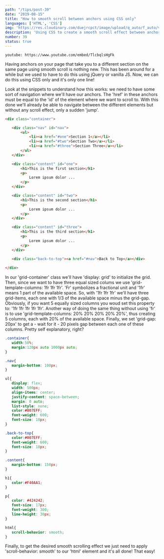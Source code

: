 ```yaml
---
path: "/tips/post-39"
date: "2019-08-15"
title: "How to smooth scroll between anchors using CSS only"
languages: ['HTML', 'CSS']
img: 'https://res.cloudinary.com/duejrcpct/image/upload/q_auto/f_auto/v1586811579/tips/39-1_ii86fn.png'
description: 'Using CSS to create a smooth scroll effect between anchors'
number: 39
status: true
---
```


`youtube: https://www.youtube.com/embed/TlcbqlsHgFk`

Having anchors on your page that take you to a different section on the same page using smooth scroll is nothing new. This has been around for a while but we used to have to do this using jQuery or vanilla JS. Now, we can do this using CSS only and it's only one line!

Look at the snippets to understand how this works: we need to have some sort of navigation where we'll have our anchors. The 'href' in these anchors must be equal to the 'id' of the element where we want to scroll to.
With this done we'll already be able to navigate between the different elements but without any scroll effect, only a sudden 'jump'.

 ```html
 <div class="container">

    <div class="nav" id="nav">
        <ul>
            <li><a href="#one">Section 1</a></li>
            <li><a href="#two">Section Two</a></li>
            <li><a href="#three">Section Three</a></li>
        </ul>
    </div>

    <div class="content" id="one">
        <h1>This is the first section</h1>
        <p>
            Lorem ipsum dolor ...
        </p>
    </div>

    <div class="content" id="two">
        <h1>This is the second section</h1>
        <p>
            Lorem ipsum dolor ...
        </p>
    </div>

    <div class="content" id="three">
        <h1>This is the third section</h1>
        <p>
            Lorem ipsum dolor ...
        </p>
    </div>

    <div class="back-to-top"><a href="#nav">Back to Top</a></div>
    
</div>
 ```

In our 'grid-container' class we'll have 'display: grid' to initialize the grid. Then, since we want to have three equal sized colums we use 'grid-template-columns: 1fr 1fr 1fr'. 'Fr' symbolizes a fractional unit and '1fr' means 1 part of the available space. So, with '1fr 1fr 1fr' we'll have three grid-items, each one with 1/3 of the available space minus the grid-gap. Obviously, if you want 5 equally sized columns you woud set this property to: '1fr 1fr 1fr 1fr 1fr'. Another way of doing the same thing without using 'fr' is to use 'grid-template-columns: 20% 20% 20% 20% 20%', thus creating 5 columns, each with 20% of the available space.
Finally, we set 'grid-gap: 20px' to get a - wait for it - 20 pixels gap between each one of these columns. Pretty self explanatory, right?


 ```css
.container{
    width:50%;
    margin:120px auto 1000px auto;
}

.nav{
    margin-bottom: 100px;
}

ul{
    display: flex;
    width: 500px;
    align-items: center;
    justify-content: space-between;
    margin: 0 auto;
    list-style: none;
    color:#007EFF;
    font-weight: 600;
    font-size: 18px;
}

.back-to-top{
    color:#007EFF;
    font-weight: 600;
    font-size: 18px;
}

.content{
    margin-bottom: 150px;
}

h1{
    color:#F40AA1;
}

p{
    color: #424242;
    font-size: 17px;
    font-weight: 300;
    line-height: 30px;
}

html{
    scroll-behavior: smooth;
}
 ```

Finally, to get the desired smooth scrolling effect we just need to apply 'scroll-behavior: smooth' to our 'html' element and it's all done! That easy!